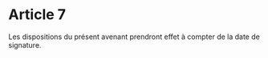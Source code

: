 # Article 7

  
 Les dispositions du présent avenant prendront effet à compter de la date de signature.

